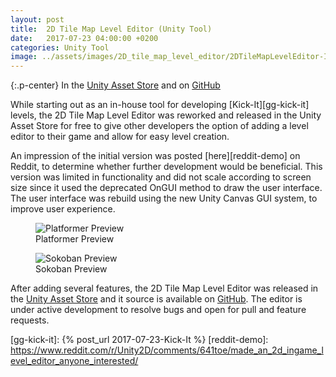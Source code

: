 ```yaml
---
layout: post
title:  2D Tile Map Level Editor (Unity Tool)
date:   2017-07-23 04:00:00 +0200
categories: Unity Tool
image: ../assets/images/2D_tile_map_level_editor/2DTileMapLevelEditor-Index-Image.png
---
```


{:.p-center}
In the [Unity Asset Store][asset-store] and on [GitHub][github]

While starting out as an in-house tool for developing [Kick-It][gg-kick-it] levels, the 2D Tile Map Level Editor was reworked and released in the Unity Asset Store for free to give other developers the option of adding a level editor to their game and allow for easy level creation.

An impression of the initial version was posted [here][reddit-demo] on Reddit, to determine whether further development would be beneficial. This version was limited in functionality and did not scale according to screen size since it used the deprecated OnGUI method to draw the user interface. The user interface was rebuild using the new Unity Canvas GUI system, to improve user experience.

<DIV class="figure-block">
    <figure class="center-image">
        <img src="{{site.baseurl}}/assets/images/2D_tile_map_level_editor/Platformer-Preview.png" alt="Platformer Preview"/>
        <figcaption>Platformer Preview</figcaption>
    </figure>
    <figure class="center-image">
        <img src="{{site.baseurl}}/assets/images/2D_tile_map_level_editor/Sokoban-Preview.png" alt="Sokoban Preview"/>
        <figcaption>Sokoban Preview</figcaption>
    </figure>
</DIV>

After adding several features, the 2D Tile Map Level Editor was released in the [Unity Asset Store][asset-store] and it source is available on [GitHub][github]. The editor is under active development to resolve bugs and open for pull and feature requests.

[asset-store]: https://www.assetstore.unity3d.com/en/#!/content/90420
[github]: https://github.com/GracesGames/2DTileMapLevelEditor
[gg-kick-it]: {% post_url 2017-07-23-Kick-It %}
[reddit-demo]: https://www.reddit.com/r/Unity2D/comments/641toe/made_an_2d_ingame_level_editor_anyone_interested/